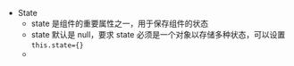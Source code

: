 - State
	- state 是组件的重要属性之一，用于保存组件的状态
	- state 默认是 null，要求 state 必须是一个对象以存储多种状态，可以设置 `this.state={}`
	-